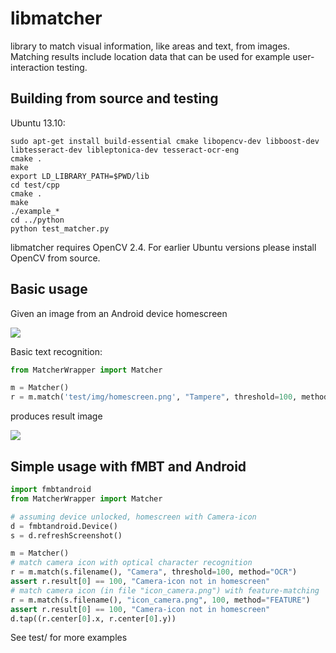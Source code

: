 # libmatcher

library to match visual information, like areas and text, from images.
Matching results include location data that can be used for example user-interaction testing.

## Building from source and testing

Ubuntu 13.10:

```
sudo apt-get install build-essential cmake libopencv-dev libboost-dev libtesseract-dev libleptonica-dev tesseract-ocr-eng
cmake .
make
export LD_LIBRARY_PATH=$PWD/lib
cd test/cpp
cmake .
make
./example_*
cd ../python
python test_matcher.py
```

libmatcher requires OpenCV 2.4. For earlier Ubuntu versions please install OpenCV from source.

## Basic usage

Given an image from an Android device homescreen

![](https://raw.github.com/vilvo/libmatcher/master/test/img/homescreen.png)

Basic text recognition:
```python
from MatcherWrapper import Matcher

m = Matcher()
r = m.match('test/img/homescreen.png', "Tampere", threshold=100, method="OCR")
```
produces result image

![](https://raw.github.com/vilvo/libmatcher/master/example/100_homescreen__Tampere_1395905228.png)

## Simple usage with fMBT and Android

```python
import fmbtandroid
from MatcherWrapper import Matcher

# assuming device unlocked, homescreen with Camera-icon
d = fmbtandroid.Device()
s = d.refreshScreenshot()

m = Matcher()
# match camera icon with optical character recognition
r = m.match(s.filename(), "Camera", threshold=100, method="OCR")
assert r.result[0] == 100, "Camera-icon not in homescreen"
# match camera icon (in file "icon_camera.png") with feature-matching
r = m.match(s.filename(), "icon_camera.png", 100, method="FEATURE")
assert r.result[0] == 100, "Camera-icon not in homescreen"
d.tap((r.center[0].x, r.center[0].y))
```

See test/ for more examples
